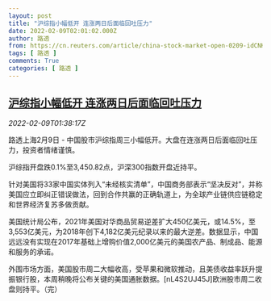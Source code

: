 ```yaml
---
layout: post
title: "沪综指小幅低开 连涨两日后面临回吐压力"
date: 2022-02-09T02:01:02.000Z
author: 路透
from: https://cn.reuters.com/article/china-stock-market-open-0209-idCNKBS2KE044
tags: [ 路透 ]
comments: True
categories: [ 路透 ]
---
```

<!--1644372062000-->
[沪综指小幅低开 连涨两日后面临回吐压力](https://cn.reuters.com/article/china-stock-market-open-0209-idCNKBS2KE044)
------

<div>
<div><i>2022-02-09T01:38:17Z</i></div><p>路透上海2月9日 - 中国股市沪综指周三小幅低开。大盘在连涨两日后面临回吐压力，投资者情绪谨慎。</p><p>沪综指开盘跌0.1%至3,450.82点，沪深300指数开盘近持平。</p><p>针对美国将33家中国实体列入“未经核实清单”，中国商务部表示“坚决反对”，并称美国应立即纠正错误做法，回到合作共赢的正确轨道上，为全球产业链供应链稳定和世界经济复苏多做贡献。</p><p>美国统计局公布，2021年美国对华商品贸易逆差扩大450亿美元，或14.5%，至3,553亿美元，为2018年创下4,182亿美元纪录以来的最大逆差。数据显示，中国远远没有实现在2017年基础上增购价值2,000亿美元的美国农产品、制成品、能源和服务的承诺。</p><p>外围市场方面，美国股市周二大幅收高，受苹果和微软推动，且美债收益率跃升提振银行股，本周稍晚将公布关键的美国通胀数据。[nL4S2UJ45J]欧洲股市周二收盘则持平。（完）</p>
</div>
